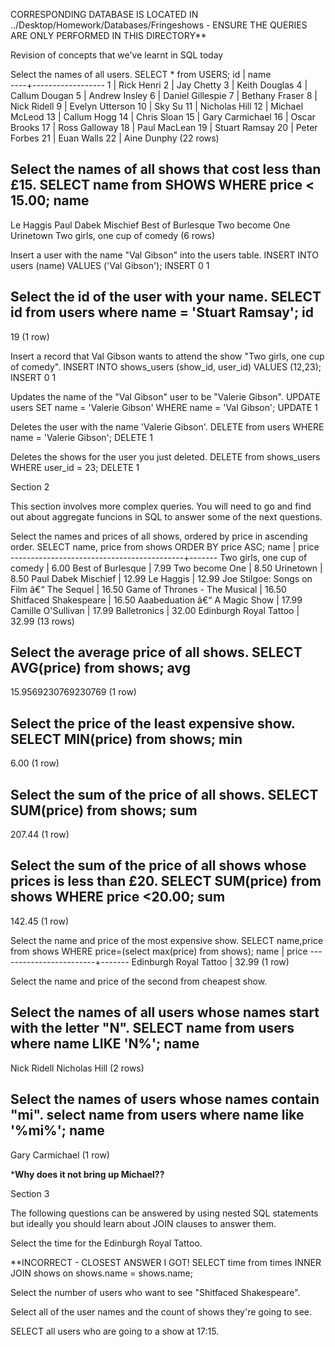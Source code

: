 CORRESPONDING DATABASE IS LOCATED IN
../Desktop/Homework/Databases/Fringeshows - ENSURE THE QUERIES ARE ONLY PERFORMED IN THIS DIRECTORY**

Revision of concepts that we've learnt in SQL today

Select the names of all users.
SELECT * from USERS;
 id |       name       
----+------------------
  1 | Rick Henri
  2 | Jay Chetty
  3 | Keith Douglas
  4 | Callum Dougan
  5 | Andrew Insley
  6 | Daniel Gillespie
  7 | Bethany Fraser
  8 | Nick Ridell
  9 | Evelyn Utterson
 10 | Sky Su
 11 | Nicholas Hill
 12 | Michael McLeod
 13 | Callum Hogg
 14 | Chris Sloan
 15 | Gary Carmichael
 16 | Oscar Brooks
 17 | Ross Galloway
 18 | Paul MacLean
 19 | Stuart Ramsay
 20 | Peter Forbes
 21 | Euan Walls
 22 | Aine Dunphy
(22 rows)

Select the names of all shows that cost less than £15.
SELECT name from SHOWS WHERE price < 15.00;
             name             
------------------------------
 Le Haggis
 Paul Dabek Mischief 
 Best of Burlesque
 Two become One
 Urinetown
 Two girls, one cup of comedy
(6 rows)

Insert a user with the name "Val Gibson" into the users table.
INSERT INTO users (name) VALUES ('Val Gibson');
INSERT 0 1

Select the id of the user with your name.
SELECT id from users where name = 'Stuart Ramsay';
 id 
----
 19
(1 row)

Insert a record that Val Gibson wants to attend the show "Two girls, one cup of comedy".
INSERT INTO shows_users (show_id, user_id) VALUES (12,23);
INSERT 0 1


Updates the name of the "Val Gibson" user to be "Valerie Gibson".
UPDATE users SET name = 'Valerie Gibson' WHERE name = 'Val Gibson';
UPDATE 1


Deletes the user with the name 'Valerie Gibson'.
DELETE from users WHERE name = 'Valerie Gibson';
DELETE 1



Deletes the shows for the user you just deleted.
DELETE from shows_users WHERE user_id = 23;
DELETE 1


Section 2

This section involves more complex queries. You will need to go and find out about aggregate funcions in SQL to answer some of the next questions.

Select the names and prices of all shows, ordered by price in ascending order.
SELECT name, price from shows ORDER BY price ASC;
                   name                    | price 
-------------------------------------------+-------
 Two girls, one cup of comedy              |  6.00
 Best of Burlesque                         |  7.99
 Two become One                            |  8.50
 Urinetown                                 |  8.50
 Paul Dabek Mischief                       | 12.99
 Le Haggis                                 | 12.99
 Joe Stilgoe: Songs on Film â€“ The Sequel | 16.50
 Game of Thrones - The Musical             | 16.50
 Shitfaced Shakespeare                     | 16.50
 Aaabeduation â€“ A Magic Show             | 17.99
 Camille O'Sullivan                        | 17.99
 Balletronics                              | 32.00
 Edinburgh Royal Tattoo                    | 32.99
(13 rows)



Select the average price of all shows.
SELECT AVG(price) from shows;
         avg         
---------------------
 15.9569230769230769
(1 row)





Select the price of the least expensive show.
SELECT MIN(price) from shows;
 min  
------
 6.00
(1 row)


Select the sum of the price of all shows.
SELECT SUM(price) from shows;
  sum   
--------
 207.44
(1 row)


Select the sum of the price of all shows whose prices is less than £20.
SELECT SUM(price) from shows WHERE price <20.00;
  sum   
--------
 142.45
(1 row)

Select the name and price of the most expensive show.
SELECT name,price from shows WHERE price=(select max(price) from shows);
          name          | price 
------------------------+-------
 Edinburgh Royal Tattoo | 32.99
(1 row)





Select the name and price of the second from cheapest show.




Select the names of all users whose names start with the letter "N".
SELECT name from users where name LIKE 'N%';
     name      
---------------
 Nick Ridell
 Nicholas Hill
(2 rows)



Select the names of users whose names contain "mi".
select name from users where name like '%mi%';
      name       
-----------------
 Gary Carmichael
(1 row)

***Why does it not bring up Michael??**


Section 3

The following questions can be answered by using nested SQL statements but ideally you should learn about JOIN clauses to answer them.

Select the time for the Edinburgh Royal Tattoo.

**INCORRECT - CLOSEST ANSWER I GOT!
SELECT time from times INNER JOIN shows on shows.name = shows.name;



Select the number of users who want to see "Shitfaced Shakespeare".

Select all of the user names and the count of shows they're going to see.

SELECT all users who are going to a show at 17:15.